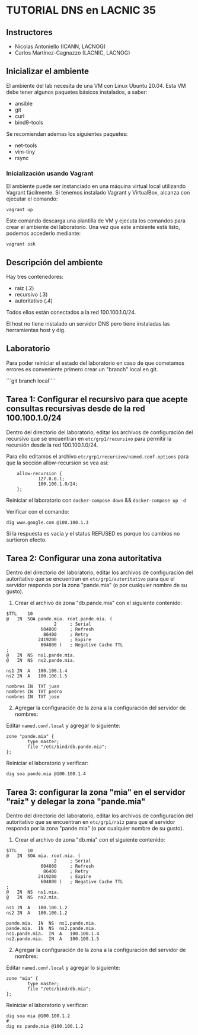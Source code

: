 # TUTORIAL DNS en LACNIC 35

## Instructores

- Nicolas Antoniello (ICANN, LACNOG)
- Carlos Martínez-Cagnazzo (LACNIC, LACNOG)

## Inicializar el ambiente

El ambiente del lab necesita de una VM con Linux Ubuntu 20.04. Esta VM debe tener algunos paquetes básicos instalados, a saber:

- ansible
- git
- curl
- bind9-tools

Se recomiendan ademas los siguientes paquetes:

- net-tools
- vim-tiny
- rsync

### Inicialización usando Vagrant

El ambiente puede ser instanciado en una máquina virtual local utilizando Vagrant fácilmente. Si tenemos instalado Vagrant y VirtualBox, alcanza con ejecutar el comando:

```
vagrant up
```

Este comando descarga una plantilla de VM y ejecuta los comandos para crear el ambiente del laboratorio. Una vez que este ambiente está listo, podemos accederlo mediante:

```
vagrant ssh
```

## Descripción del ambiente

Hay tres contenedores:

- raiz (.2)
- recursivo (.3)
- autoritativo (.4)

Todos ellos están conectados a la red 100.100.1.0/24.

El host no tiene instalado un servidor DNS pero tiene instaladas las herramientas host y dig.

## Laboratorio

Para poder reiniciar el estado del laboratorio en caso de que cometamos errores es conveniente primero crear un "branch" local en git.

```git branch local````


## Tarea 1: Configurar el recursivo para que acepte consultas recursivas desde de la red 100.100.1.0/24

Dentro del directorio del laboratorio, editar los archivos de configuración del recursivo que se encuentran en ```etc/grp1/recursivo``` para permitir la recursión desde la red 100.100.1.0/24.

Para ello editamos el archivo ```etc/grp1/recursivo/named.conf.options``` para que la sección allow-recursion se vea así:

```
    allow-recursion {
            127.0.0.1;
            100.100.1.0/24;
    };
```

Reiniciar el laboratorio con ```docker-compose down``` && ```docker-compose up -d```    

Verificar con el comando:

```
dig www.google.com @100.100.1.3
```

Si la respuesta es vacía y el status REFUSED es porque los cambios no surtieron efecto.

## Tarea 2: Configurar una zona autoritativa

Dentro del directorio del laboratorio, editar los archivos de configuración del autoritativo que se encuentran en ```etc/grp1/autoritativo``` para que el servidor responda por la zona "pande.mia" (o por cualquier nombre de su gusto).

1. Crear el archivo de zona "db.pande.mia" con el siguiente contenido:

```
$TTL	10
@	IN	SOA	pande.mia. root.pande.mia. (
			      2		; Serial
			 604800		; Refresh
			  86400		; Retry
			2419200		; Expire
			 604800 )	; Negative Cache TTL
;
@	IN	NS	ns1.pande.mia.
@	IN	NS	ns2.pande.mia.

ns1	IN	A	100.100.1.4
ns2	IN	A   100.100.1.5

nombres IN  TXT juan
nombres IN  TXT pedro
nombres IN  TXT jose

```

2. Agregar la configuración de la zona a la configuración del servidor de nombres:

Editar ```named.conf.local``` y agregar lo siguiente:

```
zone "pande.mia" {
        type master;
        file "/etc/bind/db.pande.mia";
};
```

Reiniciar el laboratorio y verificar:

```
dig soa pande.mia @100.100.1.4
```

## Tarea 3: configurar la zona "mia" en el servidor "raiz" y delegar la zona "pande.mia"

Dentro del directorio del laboratorio, editar los archivos de configuración del autoritativo que se encuentran en ```etc/grp1/raiz``` para que el servidor responda por la zona "pande.mia" (o por cualquier nombre de su gusto).

1. Crear el archivo de zona "db.mia" con el siguiente contenido:

```
$TTL	10
@	IN	SOA	mia. root.mia. (
			      2		; Serial
			 604800		; Refresh
			  86400		; Retry
			2419200		; Expire
			 604800 )	; Negative Cache TTL
;
@	IN	NS	ns1.mia.
@	IN	NS	ns2.mia.

ns1	IN	A	100.100.1.2
ns2	IN	A	100.100.1.2

pande.mia.	IN	NS	ns1.pande.mia.
pande.mia.	IN	NS	ns2.pande.mia.
ns1.pande.mia.	IN	A	100.100.1.4
ns2.pande.mia.	IN	A	100.100.1.5
```

2. Agregar la configuración de la zona a la configuración del servidor de nombres:

Editar ```named.conf.local``` y agregar lo siguiente:

```
zone "mia" {
        type master;
        file "/etc/bind/db.mia";
};
```

Reiniciar el laboratorio y verificar:

```
dig soa mia @100.100.1.2
#
dig ns pande.mia @100.100.1.2
```

